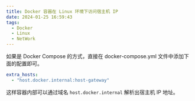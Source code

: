 ```yaml
---
title: Docker 容器在 Linux 环境下访问宿主机 IP
date: 2024-01-25 16:59:43
tags:
  - Docker
  - Linux
  - NetWork
---
```


如果是 Docker Compose 的方式，直接在 docker-compose.yml 文件中添加下面的配置即可。

```yaml
extra_hosts:
  - "host.docker.internal:host-gateway"
```

这样容器内部可以通过域名 `host.docker.internal` 解析出宿主机 IP 地址。
